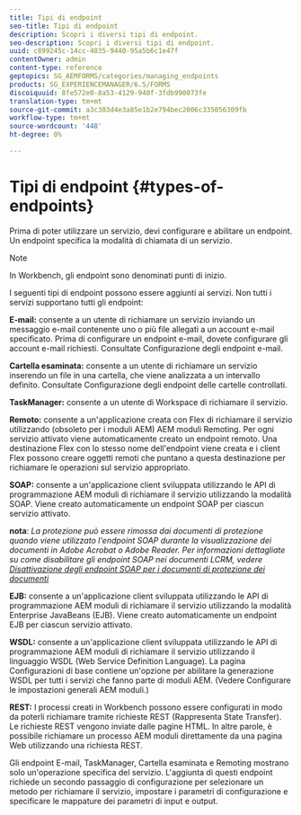 ```yaml
---
title: Tipi di endpoint
seo-title: Tipi di endpoint
description: Scopri i diversi tipi di endpoint.
seo-description: Scopri i diversi tipi di endpoint.
uuid: c899245c-14cc-4035-9440-95a5b6c1e47f
contentOwner: admin
content-type: reference
geptopics: SG_AEMFORMS/categories/managing_endpoints
products: SG_EXPERIENCEMANAGER/6.5/FORMS
discoiquuid: 8fe572e0-8a53-4129-940f-3fdb990073fe
translation-type: tm+mt
source-git-commit: a3c303d4e3a85e1b2e794bec2006c335056309fb
workflow-type: tm+mt
source-wordcount: '448'
ht-degree: 0%

---
```



# Tipi di endpoint {#types-of-endpoints}

Prima di poter utilizzare un servizio, devi configurare e abilitare un endpoint. Un endpoint specifica la modalità di chiamata di un servizio.

>[!NOTE]
>
>In Workbench, gli endpoint sono denominati punti di inizio.

I seguenti tipi di endpoint possono essere aggiunti ai servizi. Non tutti i servizi supportano tutti gli endpoint:

**E-mail:** consente a un utente di richiamare un servizio inviando un messaggio e-mail contenente uno o più file allegati a un account e-mail specificato. Prima di configurare un endpoint e-mail, dovete configurare gli account e-mail richiesti. Consultate Configurazione degli endpoint e-mail.

**Cartella esaminata:** consente a un utente di richiamare un servizio inserendo un file in una cartella, che viene analizzata a un intervallo definito. Consultate Configurazione degli endpoint delle cartelle controllati.

**TaskManager:** consente a un utente di Workspace di richiamare il servizio.

**Remoto:** consente a un&#39;applicazione creata con Flex di richiamare il servizio utilizzando (obsoleto per i moduli AEM) AEM moduli Remoting. Per ogni servizio attivato viene automaticamente creato un endpoint remoto. Una destinazione Flex con lo stesso nome dell&#39;endpoint viene creata e i client Flex possono creare oggetti remoti che puntano a questa destinazione per richiamare le operazioni sul servizio appropriato.

**SOAP:** consente a un&#39;applicazione client sviluppata utilizzando le API di programmazione AEM moduli di richiamare il servizio utilizzando la modalità SOAP. Viene creato automaticamente un endpoint SOAP per ciascun servizio attivato.

**nota**:  *La protezione può essere rimossa dai documenti di protezione quando viene utilizzato l&#39;endpoint SOAP durante la visualizzazione dei documenti in  Adobe Acrobat o  Adobe Reader. Per informazioni dettagliate su come disabilitare gli endpoint SOAP nei documenti LCRM, vedere [Disattivazione degli endpoint SOAP per i documenti di protezione dei documenti](/help/forms/using/admin-help/configuring-client-server-options.md#disable-soap-endpoints-for-document-security-documents)*

**EJB:** consente a un&#39;applicazione client sviluppata utilizzando le API di programmazione AEM moduli di richiamare il servizio utilizzando la modalità Enterprise JavaBeans (EJB). Viene creato automaticamente un endpoint EJB per ciascun servizio attivato.

**WSDL:** consente a un&#39;applicazione client sviluppata utilizzando le API di programmazione AEM moduli di richiamare il servizio utilizzando il linguaggio WSDL (Web Service Definition Language). La pagina Configurazioni di base contiene un&#39;opzione per abilitare la generazione WSDL per tutti i servizi che fanno parte di moduli AEM. (Vedere Configurare le impostazioni generali AEM moduli.)

**REST:** I processi creati in Workbench possono essere configurati in modo da poterli richiamare tramite richieste REST (Rappresenta State Transfer). Le richieste REST vengono inviate dalle pagine HTML. In altre parole, è possibile richiamare un processo AEM moduli direttamente da una pagina Web utilizzando una richiesta REST.

Gli endpoint E-mail, TaskManager, Cartella esaminata e Remoting mostrano solo un&#39;operazione specifica del servizio. L&#39;aggiunta di questi endpoint richiede un secondo passaggio di configurazione per selezionare un metodo per richiamare il servizio, impostare i parametri di configurazione e specificare le mappature dei parametri di input e output.
